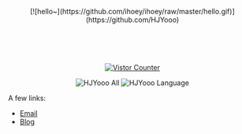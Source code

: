 
<center>
<p style="height:100px">
[![hello~](https://github.com/ihoey/ihoey/raw/master/hello.gif)](https://github.com/HJYooo)
</p>

[![Vistor Counter](https://count.getloli.com/get/@github_HJYooo?theme=moebooru)](https://github.com/HJYooo)

![HJYooo All](https://github-readme-stats.vercel.app/api/?username=HJYooo&layout=compact&theme=slateorange&hide_border=true)
![HJYooo Language](https://github-readme-stats.vercel.app/api/top-langs/?username=HJYooo&langs_count=8&layout=compact&theme=slateorange&hide_border=true)
</center>

A few links:

- [Email](mailto:15262833313@189.cn)
- [Blog](https://github.com/HJYooo)

